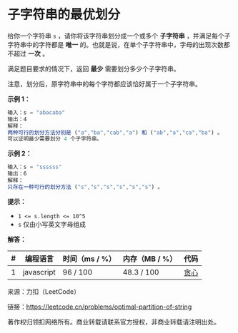 # 子字符串的最优划分

给你一个字符串 `s` ，请你将该字符串划分成一个或多个 **子字符串** ，并满足每个子字符串中的字符都是 **唯一** 的。也就是说，在单个子字符串中，字母的出现次数都不超过 **一次** 。

满足题目要求的情况下，返回 **最少** 需要划分多少个子字符串。

注意，划分后，原字符串中的每个字符都应该恰好属于一个子字符串。

**示例 1：**

``` javascript
输入：s = "abacaba"
输出：4
解释：
两种可行的划分方法分别是 ("a","ba","cab","a") 和 ("ab","a","ca","ba") 。
可以证明最少需要划分 4 个子字符串。
```

**示例 2：**

``` javascript
输入：s = "ssssss"
输出：6
解释：
只存在一种可行的划分方法 ("s","s","s","s","s","s") 。
```

**提示：**

- `1 <= s.length <= 10^5`
- `s` 仅由小写英文字母组成

**解答：**

**#**|**编程语言**|**时间（ms / %）**|**内存（MB / %）**|**代码**
--|--|--|--|--
1|javascript|96 / 100|48.3 / 100|[贪心](./javascript/ac_v1.js)

来源：力扣（LeetCode）

链接：https://leetcode.cn/problems/optimal-partition-of-string

著作权归领扣网络所有。商业转载请联系官方授权，非商业转载请注明出处。
